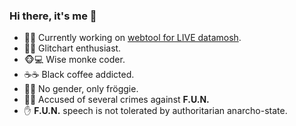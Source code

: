 ### Hi there, it's me 👋

- 👷🔧 Currently working on [webtool for LIVE datamosh](https://github.com/rawjrk/gvfsashgawt-nekoweb?tab=readme-ov-file#destroy-data-not-people).
- 🦾🦄 Glitchart enthusiast.
- 🐵💻 Wise monke coder.
- ☕☕ Black coffee addicted.
- 🐸🏴 No gender, only fröggie.
- 🤷‍♀️ Accused of several crimes against **F.U.N.**
- ✋ **F.U.N.** speech is not tolerated by authoritarian anarcho-state.

<!--
**rawjrk/rawjrk** is a ✨ _special_ ✨ repository because its `README.md` (this file) appears on your GitHub profile.

Here are some ideas to get you started:

- 🔭 I’m currently working on ...
- 🌱 I’m currently learning ...
- 👯 I’m looking to collaborate on ...
- 🤔 I’m looking for help with ...
- 💬 Ask me about ...
- 📫 How to reach me: ...
- 😄 Pronouns: ...
- ⚡ Fun fact: ...
-->
